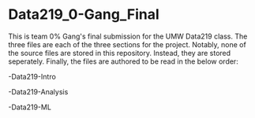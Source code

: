 # Data219_0-Gang_Final
This is team 0% Gang's final submission for the UMW Data219 class. The three files are each of the three sections for the project. Notably, none of the source files are stored in this repository.
Instead, they are stored seperately. Finally, the files are authored to be read in the below order:

-Data219-Intro

-Data219-Analysis

-Data219-ML
